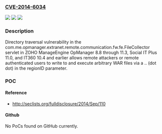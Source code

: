 ### [CVE-2014-6034](https://cve.mitre.org/cgi-bin/cvename.cgi?name=CVE-2014-6034)
![](https://img.shields.io/static/v1?label=Product&message=n%2Fa&color=blue)
![](https://img.shields.io/static/v1?label=Version&message=n%2Fa&color=blue)
![](https://img.shields.io/static/v1?label=Vulnerability&message=n%2Fa&color=brighgreen)

### Description

Directory traversal vulnerability in the com.me.opmanager.extranet.remote.communication.fw.fe.FileCollector servlet in ZOHO ManageEngine OpManager 8.8 through 11.3, Social IT Plus 11.0, and IT360 10.4 and earlier allows remote attackers or remote authenticated users to write to and execute arbitrary WAR files via a .. (dot dot) in the regionID parameter.

### POC

#### Reference
- http://seclists.org/fulldisclosure/2014/Sep/110

#### Github
No PoCs found on GitHub currently.


